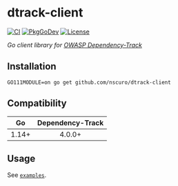 # dtrack-client

[![CI](https://github.com/nscuro/dtrack-client/actions/workflows/ci.yml/badge.svg)](https://github.com/nscuro/dtrack-client/actions/workflows/ci.yml)
[![PkgGoDev](https://pkg.go.dev/badge/github.com/nscuro/dtrack-client)](https://pkg.go.dev/github.com/nscuro/dtrack-client)
[![License](https://img.shields.io/badge/license-Apache%202.0-brightgreen.svg)](LICENSE)

*Go client library for [OWASP Dependency-Track](https://dependencytrack.org/)*

## Installation

```
GO111MODULE=on go get github.com/nscuro/dtrack-client
```

## Compatibility

|  Go   | Dependency-Track |
| :---: | :--------------: |
| 1.14+ |      4.0.0+      |

## Usage

See [`examples`](./examples).

